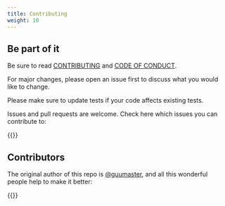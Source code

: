 ```yaml
---
title: Contributing
weight: 10
---
```


## Be part of it

Be sure to read [CONTRIBUTING][CONTRIBUTING] and [CODE OF CONDUCT][CODE_OF_CONDUCT].
 
For major changes, please open an issue first to discuss what you would like to change.

Please make sure to update tests if your code affects existing tests.

Issues and pull requests are welcome. Check here which issues you can contribute to:

{{<github-button repo="guumaster/hostctl" type="issues" label="Open issues" >}}
 

[CONTRIBUTING]:https://github.com/guumaster/hostctl/blob/master/CONTRIBUTING.md
[CODE_OF_CONDUCT]:https://github.com/guumaster/hostctl/blob/master/CODE_OF_CONDUCT.md


## Contributors

The original author of this repo is [@guumaster](https://github.com/guumaster), and all this wonderful people help to make it better:

{{<contributors>}}
